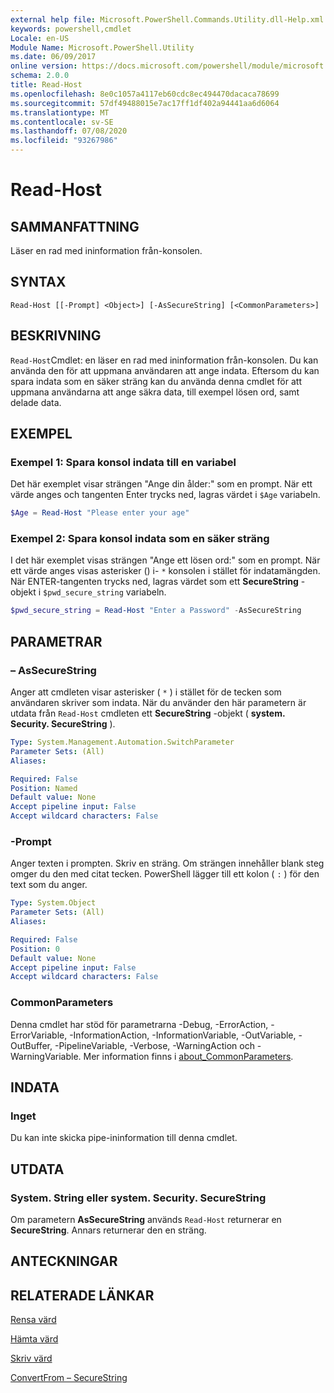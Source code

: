 ```yaml
---
external help file: Microsoft.PowerShell.Commands.Utility.dll-Help.xml
keywords: powershell,cmdlet
Locale: en-US
Module Name: Microsoft.PowerShell.Utility
ms.date: 06/09/2017
online version: https://docs.microsoft.com/powershell/module/microsoft.powershell.utility/read-host?view=powershell-6&WT.mc_id=ps-gethelp
schema: 2.0.0
title: Read-Host
ms.openlocfilehash: 8e0c1057a4117eb60cdc8ec494470dacaca78699
ms.sourcegitcommit: 57df49488015e7ac17ff1df402a94441aa6d6064
ms.translationtype: MT
ms.contentlocale: sv-SE
ms.lasthandoff: 07/08/2020
ms.locfileid: "93267986"
---
```

# Read-Host

## SAMMANFATTNING
Läser en rad med ininformation från-konsolen.

## SYNTAX

```
Read-Host [[-Prompt] <Object>] [-AsSecureString] [<CommonParameters>]
```

## BESKRIVNING

`Read-Host`Cmdlet: en läser en rad med ininformation från-konsolen. Du kan använda den för att uppmana användaren att ange indata. Eftersom du kan spara indata som en säker sträng kan du använda denna cmdlet för att uppmana användarna att ange säkra data, till exempel lösen ord, samt delade data.

## EXEMPEL

### Exempel 1: Spara konsol indata till en variabel

Det här exemplet visar strängen "Ange din ålder:" som en prompt. När ett värde anges och tangenten Enter trycks ned, lagras värdet i `$Age` variabeln.

```powershell
$Age = Read-Host "Please enter your age"
```

### Exempel 2: Spara konsol indata som en säker sträng

I det här exemplet visas strängen "Ange ett lösen ord:" som en prompt. När ett värde anges visas asterisker () i- `*` konsolen i stället för indatamängden. När ENTER-tangenten trycks ned, lagras värdet som ett **SecureString** -objekt i `$pwd_secure_string` variabeln.

```powershell
$pwd_secure_string = Read-Host "Enter a Password" -AsSecureString
```

## PARAMETRAR

### – AsSecureString

Anger att cmdleten visar asterisker ( `*` ) i stället för de tecken som användaren skriver som indata. När du använder den här parametern är utdata från `Read-Host` cmdleten ett **SecureString** -objekt ( **system. Security. SecureString** ).

```yaml
Type: System.Management.Automation.SwitchParameter
Parameter Sets: (All)
Aliases:

Required: False
Position: Named
Default value: None
Accept pipeline input: False
Accept wildcard characters: False
```

### -Prompt

Anger texten i prompten.
Skriv en sträng.
Om strängen innehåller blank steg omger du den med citat tecken.
PowerShell lägger till ett kolon ( `:` ) för den text som du anger.

```yaml
Type: System.Object
Parameter Sets: (All)
Aliases:

Required: False
Position: 0
Default value: None
Accept pipeline input: False
Accept wildcard characters: False
```

### CommonParameters

Denna cmdlet har stöd för parametrarna -Debug, -ErrorAction, -ErrorVariable, -InformationAction, -InformationVariable, -OutVariable, -OutBuffer, -PipelineVariable, -Verbose, -WarningAction och -WarningVariable. Mer information finns i [about_CommonParameters](https://go.microsoft.com/fwlink/?LinkID=113216).

## INDATA

### Inget

Du kan inte skicka pipe-ininformation till denna cmdlet.

## UTDATA

### System. String eller system. Security. SecureString

Om parametern **AsSecureString** används `Read-Host` returnerar en **SecureString**. Annars returnerar den en sträng.

## ANTECKNINGAR

## RELATERADE LÄNKAR

[Rensa värd](../microsoft.powershell.core/clear-host.md)

[Hämta värd](Get-Host.md)

[Skriv värd](Write-Host.md)

[ConvertFrom – SecureString](../Microsoft.PowerShell.Security/ConvertFrom-SecureString.md)
